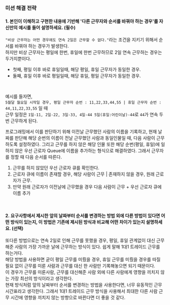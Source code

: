 ### 미션 해결 전략 
#### 1. 본인이 이해하고 구현한 내용에 기반해 '다른 근무자와 순서를 바꿔야 하는 경우'를 자신만의 예시를 들어 설명하세요. (필수)       

```"비상 근무자는 어떤 경우에도 연속 2일은 근무할 수 없다."```라는 조건을 지키기 위해서 순서를 바꿔야 하는 경우가 발생한다. <br>
하지만 비상 근무자는 평일에 한번, 휴일에 한번 근무하므로 2일 연속 근무하는 경우는 두가지뿐이다. <br>
- 첫째, 평일 이후 바로 휴일일때, 해당 평일, 휴일 근무자가 동일한 경우.
- 둘째, 휴일 이후 바로 평일일때, 해당 휴일, 평일 근무자가 동일한 경우.
<br>

예시를 들자면, <br>
```5월달 월요일 시작일 경우, 평일 근무자 순번 : 11,22,33,44,55 | 휴일 근무자 순번 : 44,11,22,33,55``` 일 때 <br>
근무 일정은 ```1일-11, 2일-22, 3일-33, 4일-44 5일(휴일:어린이날)-44```로  ```44```가 연속 두번 근무하게 된다.
<br>

프로그래밍에서 이를 판단하기 위해 이전날 근무했던 사람의 이름을 기록하고, 현재 날짜를 판단해 해당 순번의 이름이 전날 근무했던 사람과 동일인물일 때, 다음 사람이 근무하도록 설정하였다. 
그리고 근무를 하지 않은 해당 인물 또한 해당 순번(평일, 휴일)에 일하지 않은 우선 근로자 Queue에 이름을 추가하는 형식으로 해결하였다.
그래서 근무자를 정할 때 다음 순서를 따른다.
1. 근무를 하지 않았던 우선 근로자 큐를 확인한다.
2. 근로자 큐에 이름이 존재할 경우, 해당 사람이 근무 | 존재하지 않을 경우, 원래 근로자가 근무.
3. 만약 원래 근로자가 이전날에 근무했을 경우 다음 사람이 근무 + 우선 근로자 큐에 이름 추가

<br>

#### 2. 요구사항에서 제시한 앞의 날짜부터 순서를 변경하는 방법 외에 다른 방법이 있다면 어떤 방식이 있는지, 이 방법은 기존에 제시된 방식과 비교해 어떤 차이가 있는지 설명하세요. (선택)

또다른 방법으로는 연속 2일로 인해 근무를 못했을 경우, 평일, 휴일 관계없이 대신 근무해준 사람의 가장 가까운 날에 근무하는 방식이 있다. 쉽게 말해 1대1 트레이드 근무를 하는거다. <br> 
해당 방법을 사용하면 굳이 평일 근무를 미뤘을 경우, 휴일 근무를 미뤘을 경우를 따질 필요 없이 근무를 미룬 사람과 근무를 대신 한 사람만 기록해놓으면 되기 때문이다. <br>
이 경우가 근무를 미룬사람, 근무를 대신해준 사람 외에 다른 사람에게 영향을 끼치지 않는 가장 최선의 방식이라고 생각한다. <br>
현재 방식처럼 앞의 날짜부터 순서를 변경하는 방법을 사용한다면, 너무 유동적인 근무 시간표라고 생각한다. 그래서 1대1 트레이드 근무 방식을 사용해서 최대한 다른 사람 근무 시간에 영향을 끼치지 않는 방향으로 바뀐다면 더 좋을 것 같다.<br>
